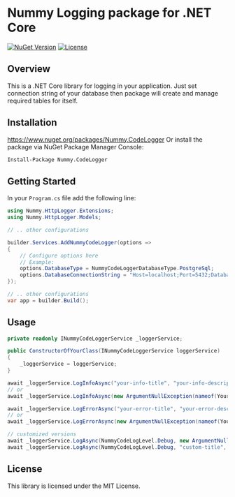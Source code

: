 # Nummy Logging package for .NET Core

[![NuGet Version](https://img.shields.io/nuget/v/Nummy.CodeLogger.svg)](https://www.nuget.org/packages/Nummy.CodeLogger/)
[![License](https://img.shields.io/badge/license-MIT-blue.svg)](LICENSE)

## Overview

This is a .NET Core library for logging in your application.
Just set connection string of your database then package will create and manage required tables for itself.

## Installation

https://www.nuget.org/packages/Nummy.CodeLogger
Or install the package via NuGet Package Manager Console:

```bash
Install-Package Nummy.CodeLogger
```

## Getting Started

In your `Program.cs` file add the following line:

```csharp
using Nummy.HttpLogger.Extensions;
using Nummy.HttpLogger.Models;
```

```csharp
// .. other configurations

builder.Services.AddNummyCodeLogger(options =>
{
    // Configure options here
    // Example: 
    options.DatabaseType = NummyCodeLoggerDatabaseType.PostgreSql;
    options.DatabaseConnectionString = "Host=localhost;Port=5432;Database=nummy_db;Username=postgres;Password=postgres;IncludeErrorDetail=true;";
});

// .. other configurations
var app = builder.Build();
```
## Usage
```csharp
private readonly INummyCodeLoggerService _loggerService;

public ConstructorOfYourClass(INummyCodeLoggerService loggerService)
{
    _loggerService = loggerService;
}
```
```csharp
await _loggerService.LogInfoAsync("your-info-title", "your-info-description");
// or
await _loggerService.LogInfoAsync(new ArgumentNullException(nameof(YourClass.Property)));

await _loggerService.LogErrorAsync("your-error-title", "your-error-description");
// or
await _loggerService.LogErrorAsync(new ArgumentNullException(nameof(YourClass.Property)));

// customized versions
await _loggerService.LogAsync(NummyCodeLogLevel.Debug, new ArgumentNullException(nameof(YourClass.Property)));
await _loggerService.LogAsync(NummyCodeLogLevel.Debug, "custom-title", "custom-description");
```

## License

This library is licensed under the MIT License.